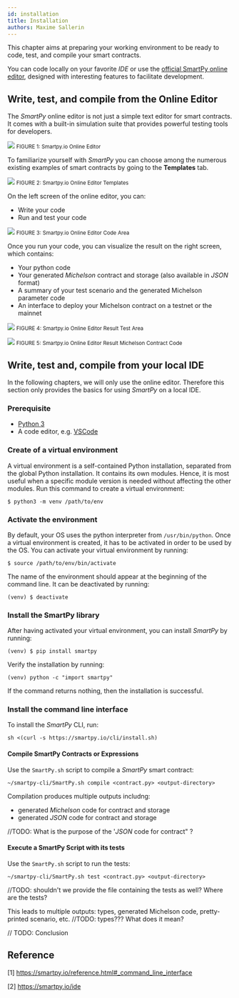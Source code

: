 ```yaml
---
id: installation
title: Installation
authors: Maxime Sallerin
---
```


This chapter aims at preparing your working environment to be ready to code, test, and compile your smart contracts.

You can code locally on your favorite _IDE_ or use the [official SmartPy online editor](https://smartpy.io/ide), designed with interesting features to facilitate development.

##  Write, test, and compile from the Online Editor

The _SmartPy_ online editor is not just a simple text editor for smart contracts. It comes with a built-in simulation suite that provides powerful testing tools for developers.

![](../../static/img/smartpy/screenshot_online_editor.png)
<small className="figure">FIGURE 1: Smartpy.io Online Editor </small>

To familiarize yourself with _SmartPy_ you can choose among the numerous existing examples of smart contracts by going to the **Templates** tab.

![](../../static/img/smartpy/screenshot_online_editor_templates.png)
<small className="figure">FIGURE 2: Smartpy.io Online Editor Templates </small>

On the left screen of the online editor, you can:
- Write your code
- Run and test your code

![](../../static/img/smartpy/screenshot_online_editor_left_screen.png)
<small className="figure">FIGURE 3: Smartpy.io Online Editor Code Area </small>

Once you run your code, you can visualize the result on the right screen, which contains:

- Your python code
- Your generated _Michelson_ contract and storage (also available in _JSON_ format)
- A summary of your test scenario and the generated Michelson parameter code
- An interface to deploy your Michelson contract on a testnet or the mainnet

![](../../static/img/smartpy/screenshot_online_editor_tests.png)
<small className="figure">FIGURE 4: Smartpy.io Online Editor Result Test Area </small>

![](../../static/img/smartpy/screenshot_online_editor_michelson_contract_code.png)
<small className="figure">FIGURE 5: Smartpy.io Online Editor Result Michelson Contract Code </small>

## Write, test and, compile from your local IDE

In the following chapters, we will only use the online editor. Therefore this section only provides the basics for using _SmartPy_ on a local IDE.

### Prerequisite

- [Python 3](https://www.python.org/downloads/)
- A code editor, e.g. [VSCode](https://code.visualstudio.com/)

### Create of a virtual environment

A virtual environment is a self-contained Python installation, separated from the global Python installation. It contains its own modules. Hence, it is most useful when a specific module version is needed without affecting the other modules. Run this command to create a virtual environment:

```shell
$ python3 -m venv /path/to/env
```

### Activate the environment

By default, your OS uses the python interpreter from `/usr/bin/python`. Once a virtual environment is created, it has to be activated in order to be used by the OS. You can activate your virtual environment by running:

```shell
$ source /path/to/env/bin/activate
```

The name of the environment should appear at the beginning of the command line. It can be deactivated by running:

```shell
(venv) $ deactivate
```

### Install the SmartPy library

After having activated your virtual environment, you can install _SmartPy_ by running:

```shell
(venv) $ pip install smartpy
```

Verify the installation by running:

```shell
(venv) python -c "import smartpy"
```

If the command returns nothing, then the installation is successful.

### Install the command line interface

To install the _SmartPy_ CLI, run:

```shell
sh <(curl -s https://smartpy.io/cli/install.sh)
```

#### Compile SmartPy Contracts or Expressions

Use the `SmartPy.sh` script to compile a _SmartPy_ smart contract:

```shell
~/smartpy-cli/SmartPy.sh compile <contract.py> <output-directory>
```

Compilation produces multiple outputs includng:
- generated _Michelson_ code for contract and storage
- generated _JSON_ code for contract and storage

//TODO: What is the purpose of the '_JSON_ code for contract" ?

#### Execute a SmartPy Script with its tests

Use the `SmartPy.sh` script to run the tests:

```shell
~/smartpy-cli/SmartPy.sh test <contract.py> <output-directory>
```
//TODO: shouldn't we provide the file containing the tests as well? Where are the tests?

This leads to multiple outputs: types, generated Michelson code, pretty-printed scenario, etc. //TODO: types??? What does it mean?


// TODO: Conclusion

## Reference

[1] https://smartpy.io/reference.html#_command_line_interface

[2] https://smartpy.io/ide
